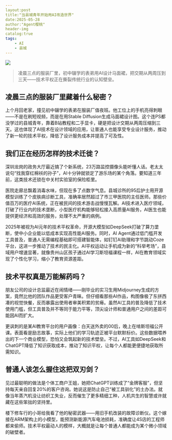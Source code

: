 ```yaml
---
layout:post
title:"当县城青年开始用AI改造世界"
date:2025-05-28 
author:"Agent樱桃"
header-img
catalog:true
tags:
    - AI
    - 县城
---
```

![](https://images.pexels.com/photos/6153354/pexels-photo-6153354.jpeg?auto=compress&cs=tinysrgb&w=1200)

>凌晨三点的服装厂里，初中辍学的表弟用AI设计马面裙，把交期从两周压到三天——技术平权正在撕裂传统行业的认知壁垒。

## 凌晨三点的服装厂里藏着什么秘密？

上个月回老家，撞见初中辍学的表弟在服装厂值夜班。他工位上的手机亮得刺眼——不是在刷短视频，而是在用Stable Diffusion生成马面裙设计图。这个连PS都没学过的县城青年，靠着B站教程和二手显卡，硬是把设计交期从两周压缩到三天。这也体现了AI技术在设计领域的应用，让普通人也能享受专业设计服务，推动了新一轮的技术平权，降低了设计服务成本并提高了可及性。

## 我们正在经历怎样的技术迁徙？

深圳龙岗的政务大厅最近搞了个新系统，23万路监控摄像头能听懂人话。老太太说句“找我穿红棉袄的孙子”，AI十分钟就锁定了游乐场的某个角落。要知道三年前，这类技术还锁在中关村实验室的保险柜里。

医院走廊总飘着消毒水味，但现在多了点数字气息。县城诊所的95后护士用开源模型训练了个皮肤病诊断工具，准确率居然超过了市三甲医院的主任医师。那些价值百万的医疗AI系统，正在被民间的技术游击战慢慢瓦解。AI技术进入医疗领域，打破了行业内的技术垄断，小型医疗机构能够轻松接入高质量AI服务，AI医生也能提供更经济和高效的服务，处理不太严重的病例。

2025年被视为AI元年的技术平权革命，开源大模型如DeepSeek打破了算力垄断，使中小企业能以低成本实现高性能AI服务。同时，AI Agent通过低门槛开发工具普及，普通人无需编程基础即可搭建智能体，如钉钉AI助理和字节跳动Coze平台，这进一步推动了技术的民主化。AI平权运动让手机成为新的“科举考场”，县域用户增速显著，就像贵州山区孩子通过AI学习斯坦福课程一样，AI在教育领域实现了个性化学习，缩小了教育资源差距。

## 技术平权真是万能解药吗？

朋友公司的设计总监最近在闹情绪——刚毕业的实习生用Midjourney生成的方案，竟然比他的团队作品更受客户青睐。但仔细看那些AI作品，构图像极了东拼西凑的视觉快餐，反而暴露出使用者审美积累的贫瘠。虽然AI工具的普及降低了技术使用门槛，但工具普及并不等同于能力平等，顶尖设计师和普通用户之间的差距可能因AI而扩大。

更讽刺的是某AI教育平台的用户画像：白天送外卖的00后，晚上在啃斯坦福公开课。表面看是励志故事，实际上他们的学习轨迹正被平台默默标价。这些数据喂养出的下一个商业模型，恐怕又会筑起新的技术壁垒。不过，AI工具如DeepSeek和ChatGPT降低了知识获取成本，推动了知识平权，让每个人都能更便捷地获取所需知识。

## 普通人该怎么握住这把双刃剑？

见过最聪明的做法是个体工商户王姐，她把ChatGPT训练成了“金牌客服”，但坚持每天亲自回复20%的客户咨询。她说这是防止自己“被工具驯化”的土办法。就像当年蒸汽机没让纺织工失业，反而催生了更多精细工种，人机共生的智慧或许就藏在这些笨拙的坚持里。

楼下修车行的小哥给我看了他的秘密武器——用旧手机改装的故障诊断仪。这个嫁接在ARM架构上的小模型，能预测新能源汽车电池损耗，准确度让4S店的工程师都来偷师。技术平权最动人的模样，大概就是让每个普通人都能成为某个微小领域的破壁者。
